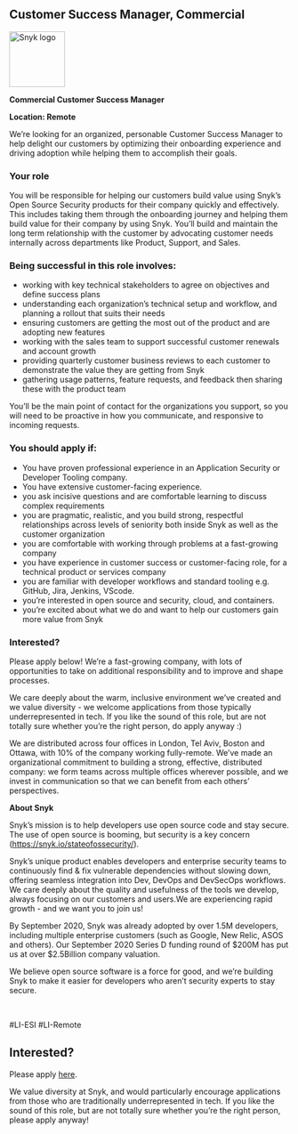 Customer Success Manager, Commercial
---

<img src="https://res.cloudinary.com/snyk/image/upload/v1537345894/press-kit/brand/logo-black.png" width="100" alt="Snyk logo" />

<p><strong>Commercial Customer Success Manager</strong></p>
<p><strong>Location: Remote&nbsp;</strong></p>
<p><span style="font-weight: 400;">We’re looking for an organized, personable Customer Success Manager to help delight our customers by optimizing their onboarding experience and driving adoption while helping them to accomplish their goals.</span></p>
<h3><strong>Your role</strong></h3>
<p><span style="font-weight: 400;">You will be responsible for helping our customers build value using Snyk’s Open Source Security products for their company quickly and effectively. This includes taking them through the onboarding journey and helping them build value for their company by using Snyk. You’ll build and maintain the long term relationship with the customer by advocating customer needs internally across departments like Product, Support, and Sales.</span></p>
<h3><strong>Being successful in this role involves:</strong></h3>
<ul>
<li style="font-weight: 400;"><span style="font-weight: 400;">working with key technical stakeholders to agree on objectives and define success plans</span></li>
<li style="font-weight: 400;"><span style="font-weight: 400;">understanding each organization’s technical setup and workflow, and planning a rollout that suits their needs</span></li>
<li style="font-weight: 400;"><span style="font-weight: 400;">ensuring customers are getting the most out of the product and are adopting new features</span></li>
<li style="font-weight: 400;"><span style="font-weight: 400;">working with the sales team to support successful customer renewals and account growth</span></li>
<li style="font-weight: 400;"><span style="font-weight: 400;">providing quarterly customer business reviews to each customer to demonstrate the value they are getting from Snyk</span></li>
<li style="font-weight: 400;"><span style="font-weight: 400;">gathering usage patterns, feature requests, and feedback then sharing these with the product team</span></li>
</ul>
<p><span style="font-weight: 400;">You’ll be the main point of contact for the organizations you support, so you will need to be proactive in how you communicate, and responsive to incoming requests.</span></p>
<h3><strong>You should apply if:</strong></h3>
<ul>
<li style="font-weight: 400;"><span style="font-weight: 400;">You have proven professional experience in an Application Security or Developer Tooling company.</span></li>
<li style="font-weight: 400;"><span style="font-weight: 400;">You have extensive customer-facing experience.</span></li>
<li style="font-weight: 400;"><span style="font-weight: 400;">you ask incisive questions and are comfortable learning to discuss complex requirements</span></li>
<li style="font-weight: 400;"><span style="font-weight: 400;">you are pragmatic, realistic, and you build strong, respectful relationships across levels of seniority both inside Snyk as well as the customer organization</span></li>
<li style="font-weight: 400;"><span style="font-weight: 400;">you are comfortable with working through problems at a fast-growing company</span></li>
<li style="font-weight: 400;"><span style="font-weight: 400;">you have experience in customer success or customer-facing role, for a technical product or services company</span></li>
<li style="font-weight: 400;"><span style="font-weight: 400;">you are familiar with developer workflows and standard tooling e.g. GitHub, Jira, Jenkins, VScode.</span></li>
<li style="font-weight: 400;"><span style="font-weight: 400;">you’re interested in open source and security, cloud, and containers.</span></li>
<li style="font-weight: 400;"><span style="font-weight: 400;">you’re excited about what we do and want to help our customers gain more value from Snyk</span></li>
</ul>
<h3><strong>Interested?</strong></h3>
<p><span style="font-weight: 400;">Please apply below! We’re a fast-growing company, with lots of opportunities to take on additional responsibility and to improve and shape processes.&nbsp;</span></p>
<p><span style="font-weight: 400;">We care deeply about the warm, inclusive environment we’ve created and we value diversity - we welcome applications from those typically underrepresented in tech. If you like the sound of this role, but are not totally sure whether you’re the right person, do apply anyway :)</span></p>
<p><span style="font-weight: 400;">We are distributed across four offices in London, Tel Aviv, Boston and Ottawa, with 10% of the company working fully-remote. We’ve made an organizational commitment to building a strong, effective, distributed company: we form teams across multiple offices wherever possible, and we invest in communication so that we can benefit from each others’ perspectives.</span></p>
<p><strong>About Snyk</strong></p>
<p>Snyk’s mission is to help developers use open source code and stay secure. The use of open source is booming, but security is a key concern (<a class="c-link" href="https://snyk.io/stateofossecurity/" target="_blank" data-stringify-link="https://snyk.io/stateofossecurity/" data-sk="tooltip_parent">https://snyk.io/stateofossecurity/</a>).</p>
<p>Snyk’s unique product enables developers and enterprise security teams to continuously find &amp; fix vulnerable dependencies without slowing down, offering seamless integration into Dev, DevOps and DevSecOps workflows. We care deeply about the quality and usefulness of the tools we develop, always focusing on our customers and users.We are experiencing rapid growth - and we want you to join us!</p>
<p>By September 2020, Snyk was already adopted by over 1.5M developers, including multiple enterprise customers (such as Google, New Relic, ASOS and others). Our September 2020 Series D funding round of $200M has put us at over $2.5Billion company valuation.</p>
<p>We believe open source software is a force for good, and we’re building Snyk to make it easier for developers who aren’t security experts to stay secure.</p>
<p>&nbsp;</p>
<p>#LI-ESI #LI-Remote</p>

Interested?
---

Please apply [here](https://boards.greenhouse.io/snyk/jobs/4975337002#app).

We value diversity at Snyk, and would particularly encourage applications from those who are traditionally underrepresented in tech.
If you like the sound of this role, but are not totally sure whether you’re the right person, please apply anyway!
